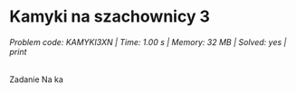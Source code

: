 # Kamyki na szachownicy 3
###### Problem code: KAMYKI3XN \| Time: 1.00 s \| Memory: 32 MB \| Solved: yes \| print

Zadanie
Na ka
